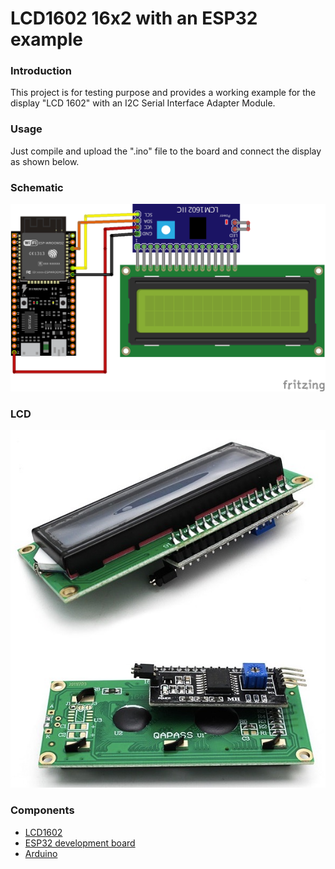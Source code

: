 # LCD1602 16x2 with an ESP32 example

### Introduction

This project is for testing purpose and provides a working example for the display "LCD 1602" with an I2C Serial Interface Adapter Module.

### Usage

Just compile and upload the ".ino" file to the board and connect the display as shown below.


### Schematic

![LCD1602](pictures/LCD_I2C_ESP32.png)

### LCD

![LCD1602](pictures/LCD1602.jpeg)

 
### Components
* [LCD1602](https://www.instructables.com/How-to-Connect-I2C-Lcd-Display-to-Arduino-Uno/)
* [ESP32 development board](https://www.espressif.com/en/products/devkits)
* [Arduino](https://www.arduino.cc) 